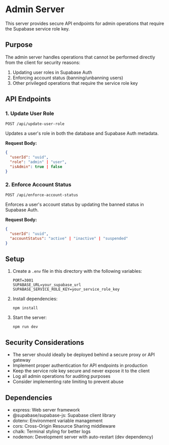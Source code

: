 # Admin Server

This server provides secure API endpoints for admin operations that require the Supabase service role key.

## Purpose

The admin server handles operations that cannot be performed directly from the client for security reasons:

1. Updating user roles in Supabase Auth
2. Enforcing account status (banning/unbanning users)
3. Other privileged operations that require the service role key

## API Endpoints

### 1. Update User Role

```
POST /api/update-user-role
```

Updates a user's role in both the database and Supabase Auth metadata.

**Request Body:**

```json
{
  "userId": "uuid",
  "role": "admin" | "user",
  "isAdmin": true | false
}
```

### 2. Enforce Account Status

```
POST /api/enforce-account-status
```

Enforces a user's account status by updating the banned status in Supabase Auth.

**Request Body:**

```json
{
  "userId": "uuid",
  "accountStatus": "active" | "inactive" | "suspended"
}
```

## Setup

1. Create a `.env` file in this directory with the following variables:

   ```
   PORT=3001
   SUPABASE_URL=your_supabase_url
   SUPABASE_SERVICE_ROLE_KEY=your_service_role_key
   ```

2. Install dependencies:

   ```
   npm install
   ```

3. Start the server:
   ```
   npm run dev
   ```

## Security Considerations

- The server should ideally be deployed behind a secure proxy or API gateway
- Implement proper authentication for API endpoints in production
- Keep the service role key secure and never expose it to the client
- Log all admin operations for auditing purposes
- Consider implementing rate limiting to prevent abuse

## Dependencies

- express: Web server framework
- @supabase/supabase-js: Supabase client library
- dotenv: Environment variable management
- cors: Cross-Origin Resource Sharing middleware
- chalk: Terminal styling for better logs
- nodemon: Development server with auto-restart (dev dependency)
